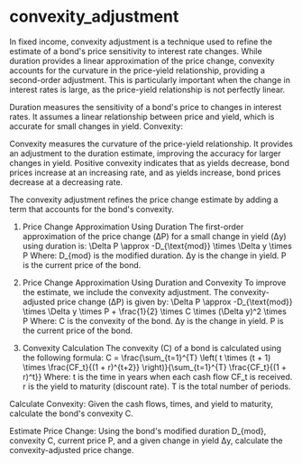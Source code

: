 # convexity_adjustment

In fixed income, convexity adjustment is a technique used to refine the estimate of a bond's price sensitivity to interest rate changes. While duration provides a linear approximation of the price change, convexity accounts for the curvature in the price-yield relationship, providing a second-order adjustment. This is particularly important when the change in interest rates is large, as the price-yield relationship is not perfectly linear.

Duration measures the sensitivity of a bond's price to changes in interest rates. It assumes a linear relationship between price and yield, which is accurate for small changes in yield.
Convexity:

Convexity measures the curvature of the price-yield relationship. It provides an adjustment to the duration estimate, improving the accuracy for larger changes in yield. Positive convexity indicates that as yields decrease, bond prices increase at an increasing rate, and as yields increase, bond prices decrease at a decreasing rate.

The convexity adjustment refines the price change estimate by adding a term that accounts for the bond's convexity.


1. Price Change Approximation Using Duration
The first-order approximation of the price change (ΔP) for a small change in yield (Δy) using duration is:
\Delta P \approx -D_{\text{mod}} \times \Delta y \times P
Where:
D_{mod} is the modified duration.
Δy is the change in yield.
P is the current price of the bond.

2. Price Change Approximation Using Duration and Convexity
To improve the estimate, we include the convexity adjustment. The convexity-adjusted price change (ΔP) is given by:
\Delta P \approx -D_{\text{mod}} \times \Delta y \times P + \frac{1}{2} \times C \times (\Delta y)^2 \times P
Where:
C is the convexity of the bond.
Δy is the change in yield.
P is the current price of the bond.

3. Convexity Calculation
The convexity (C) of a bond is calculated using the following formula:
C = \frac{\sum_{t=1}^{T} \left( t \times (t + 1) \times \frac{CF_t}{(1 + r)^{t+2}} \right)}{\sum_{t=1}^{T} \frac{CF_t}{(1 + r)^t}}
Where:
t is the time in years when each cash flow CF_t is received.
r is the yield to maturity (discount rate).
T is the total number of periods.

Calculate Convexity:
Given the cash flows, times, and yield to maturity, calculate the bond's convexity C.

Estimate Price Change:
Using the bond's modified duration D_{mod}, convexity C, current price P, and a given change in yield Δy, calculate the convexity-adjusted price change.

